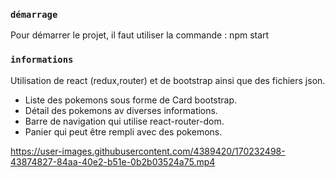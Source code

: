 ### `démarrage`

Pour démarrer le projet, il faut utiliser la commande : npm start

### `informations`

Utilisation de react (redux,router) et de bootstrap ainsi que des fichiers json.

- Liste des pokemons sous forme de Card bootstrap.
- Détail des pokemons av diverses informations.
- Barre de navigation qui utilise react-router-dom.
- Panier qui peut être rempli avec des pokemons.

https://user-images.githubusercontent.com/4389420/170232498-43874827-84aa-40e2-b51e-0b2b03524a75.mp4

